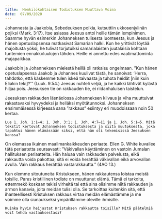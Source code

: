 ```yaml
---
title:  Henkilökohtaisen Todistuksen Muuttava Voima
date:  07/09/2020
---
```


Johannesta ja Jaakobia, Sebedeuksen poikia, kutsuttiin ukkosenjylinän pojiksi (Mark. 3:17). Itse asiassa Jeesus antoi heille tämän lempinimen. Saamme hyvän esimerkin Johanneksen tulisesta luonteesta, kun Jeesus ja hänen opetuslapsensa matkasivat Samarian halki. Kun he yrittivät löytää majoitusta yöksi, he tulivat torjutuiksi samarialaisten juutalaisia kohtaan tuntemien ennakkoluulojen tähden. Heille ei annettu edes vaatimattominta majapaikkaa.

Jaakobin ja Johanneksen mielestä heillä oli ratkaisu ongelmaan. ”Kun hänen opetuslapsensa Jaakob ja Johannes kuulivat tästä, he sanoivat: ’Herra, tahdotko, että käskemme tulen iskeä taivaasta ja tuhota heidät [niin kuin Eliakin teki]?’” (Luuk. 9:54.) Jeesus nuhteli veljiä, ja he kaikki lähtivät kylästä hiljaa pois. Jeesuksen tie on rakkauden tie, ei riidanhaluisen taistelun.

Jeesuksen rakkauden läsnäolossa Johanneksen kiivaus ja viha muuttuivat rakastavaksi hyvyydeksi ja helläksi myötätunnoksi. Johanneksen ensimmäisessä kirjeessä sana ”rak­kaus” esiintyy eri muodoissaan noin 50 kertaa.

`Lue 1. Joh. 1:1–4; 1. Joh. 3:1; 1. Joh. 4:7–11 ja 1. Joh. 5:1–5. Mitä tekstit kertovat Johanneksen todistuksesta ja siitä muutoksesta, joka tapahtui hänen elämässään siksi, että hän oli tekemisissä Jeesuksen kanssa?`

On olemassa ikuinen maailmankaikkeuden periaate. Ellen G. White kuvailee tätä periaatetta seuraavasti: ”Väkivallan käyttäminen on vastoin Jumalan hallituksen periaatteita. Hän haluaa vain rakkauden palvelusta, eikä rakkautta voida pakottaa, sitä ei voida herättää väkivallan eikä arvovallan avulla. Vain rakkaus herättää vastarakkautta.” (4AO 13.)

Kun olemme sitoutuneita Kristukseen, hänen rakkautensa loistaa meistä toisille. Paras kristillinen todiste on muuttunut elämä. Tämä ei tarkoita, ettemmekö koskaan tekisi virheitä tai että aina olisimme niitä rakkauden ja armon kanavia, joita meidän tulisi olla. Se tarkoittaa kuitenkin sitä, että ihanteellisesti Kristuksen rakkaus virtaa meidän elämästämme ja me voimme olla siunaukseksi ympärillämme oleville ihmisille.

`Kuinka hyvin heijastat Kristuksen rakkautta toisille? Mitä päätelmiä voit tehdä vastauksestasi?`